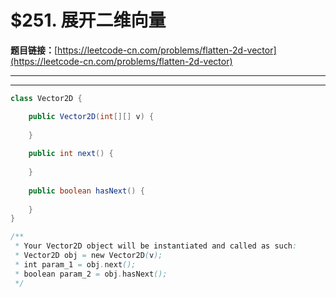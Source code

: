 # $251. 展开二维向量

**题目链接：**[https://leetcode-cn.com/problems/flatten-2d-vector](https://leetcode-cn.com/problems/flatten-2d-vector)

---

<Cards card="leetcode_251_flatten-2d-vector"></Cards>

---

```java
class Vector2D {

    public Vector2D(int[][] v) {
        
    }
    
    public int next() {
        
    }
    
    public boolean hasNext() {
        
    }
}

/**
 * Your Vector2D object will be instantiated and called as such:
 * Vector2D obj = new Vector2D(v);
 * int param_1 = obj.next();
 * boolean param_2 = obj.hasNext();
 */
```